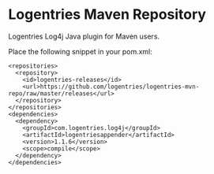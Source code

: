 Logentries Maven Repository
===========================

Logentries Log4j Java plugin for Maven users.

Place the following snippet in your pom.xml:

    <repositories>
      <repository>
        <id>logentries-releases</id>
        <url>https://github.com/logentries/logentries-mvn-repo/raw/master/releases</url>
      </repository>
    </repositories>
    <dependencies>
      <dependency>
        <groupId>com.logentries.log4j</groupId>
        <artifactId>logentriesappender</artifactId>
        <version>1.1.6</version>
        <scope>compile</scope>
      </dependency>
    </dependencies>
